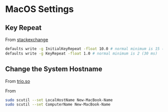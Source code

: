 # MacOS Settings

## Key Repeat

From [stackexchange](https://apple.stackexchange.com/questions/10467/how-to-increase-keyboard-key-repeat-rate-on-os-x)

```bash
defaults write -g InitialKeyRepeat -float 10.0 # normal minimum is 15 (225 ms)
defaults write -g KeyRepeat -float 1.0 # normal minimum is 2 (30 ms)
```

## Change the System Hostname

From [trio.so](https://www.trio.so/blog/macbook-hostname-change/)

From  
```bash
sudo scutil --set LocalHostName New-MacBook-Name
sudo scutil --set ComputerName New-MacBook-Name
```
